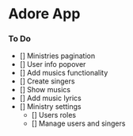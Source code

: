 # Adore App

### To Do
- [] Ministries pagination
- [] User info popover
- [] Add musics functionality
- [] Create singers
- [] Show musics
- [] Add music lyrics
- [] Ministry settings
  - [] Users roles
  - [] Manage users and singers